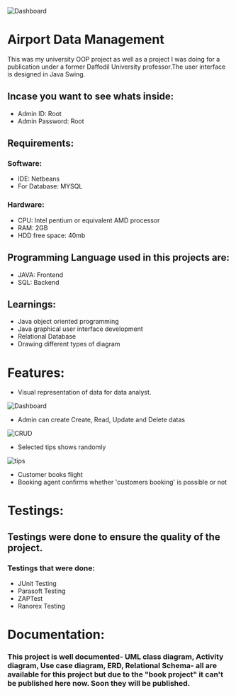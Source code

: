 ![Dashboard](https://github.com/yeamin21/Airport_Data_Management/blob/master/src/warehouse/resourses/SS_Dashboard.png)

# Airport Data Management

 This was my university OOP project as well as a project I was doing for a publication under a former Daffodil University professor.The user interface is designed in Java Swing. 

## Incase you want to see whats inside:
* Admin ID: Root
* Admin Password: Root
## Requirements:
 ### Software:
* IDE: Netbeans
* For Database: MYSQL
### Hardware: 
* CPU: Intel pentium or equivalent AMD processor
* RAM: 2GB
* HDD free space: 40mb
 
## Programming Language used in this projects are:
* JAVA: Frontend
* SQL: Backend

## Learnings:
* Java object oriented programming
* Java graphical user interface development
* Relational Database
* Drawing different types of diagram

# Features:
* Visual representation of data for data analyst.

![Dashboard](https://github.com/yeamin21/Airport_Data_Management/blob/master/src/warehouse/resourses/SS_Dashboard.png)

*  Admin can create Create, Read, Update and Delete datas

![CRUD](https://github.com/yeamin21/Airport_Data_Management/blob/master/src/warehouse/resourses/SS_manageAirport.png)

* Selected tips shows randomly

![tips](https://github.com/yeamin21/Airport_Data_Management/blob/master/src/warehouse/resourses/SS_Tips.png)

* Customer books flight
* Booking agent confirms whether 'customers booking' is possible or not


# Testings:
## Testings were done to ensure the quality of the project.
### Testings that were done:
* JUnit Testing
* Parasoft Testing
* ZAPTest
* Ranorex Testing

# Documentation:

### This project is well documented- UML class diagram, Activity diagram, Use case diagram, ERD, Relational Schema- all are available for this project but due to the "book project" it can't be published here now. Soon they will be published.
